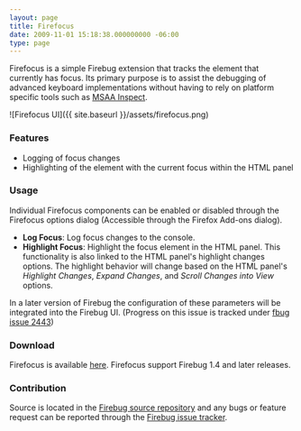 ```yaml
---
layout: page
title: Firefocus
date: 2009-11-01 15:18:38.000000000 -06:00
type: page
---
```


Firefocus is a simple Firebug extension that tracks the element that currently has focus. Its primary purpose is to assist the debugging of advanced keyboard implementations without having to rely on platform specific tools such as [MSAA Inspect](http://msdn.microsoft.com/en-us/library/dd318521%28VS.85%29.aspx).

![Firefocus UI]({{ site.baseurl }}/assets/firefocus.png)

### Features

- Logging of focus changes
- Highlighting of the element with the current focus within the HTML panel

### Usage

Individual Firefocus components can be enabled or disabled through the Firefocus options dialog (Accessible through the Firefox Add-ons dialog).

- **Log Focus**: Log focus changes to the console.
- **Highlight Focus**: Highlight the focus element in the HTML panel. This functionality is also linked to the HTML panel's highlight changes options. The highlight behavior will change based on the HTML panel's *Highlight Changes*, *Expand Changes*, and *Scroll Changes into View* options.

In a later version of Firebug the configuration of these parameters will be integrated into the Firebug UI. (Progress on this issue is tracked under [fbug issue 2443](http://code.google.com/p/fbug/issues/detail?id=2443))

### Download

Firefocus is available [here](http://www.incaseofstairs.com/download/firefocus/?M=A). Firefocus support Firebug 1.4 and later releases.

### Contribution

Source is located in the [Firebug source repository](http://code.google.com/p/fbug/source/browse/extensions/firefocus) and any bugs or feature request can be reported through the [Firebug issue tracker](http://code.google.com/p/fbug/issues/list).

